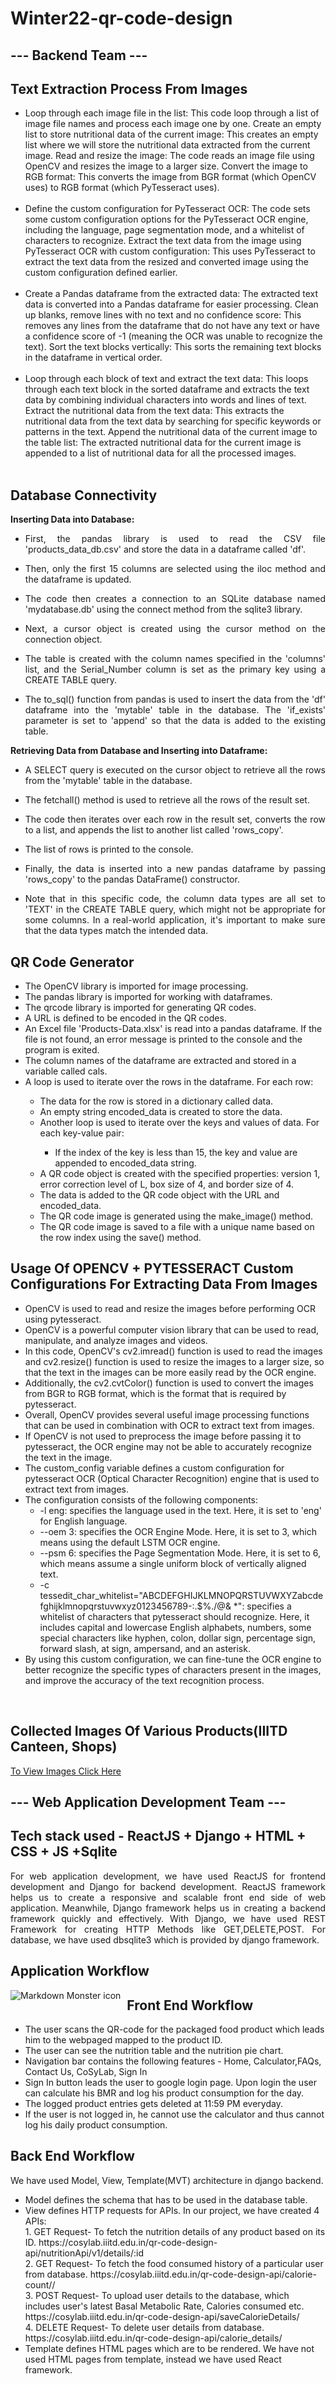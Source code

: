 # Winter22-qr-code-design
## --- Backend Team ---
## Text Extraction Process From Images 
<p align="justify"> 
<ul>
  <li> Loop through each image file in the list: This code loop through a list of image file names and process each image one by one. Create an empty list to store nutritional data of the current image: This creates an empty list where we will store the nutritional data extracted from the current image. Read and resize the image: The code reads an image file using OpenCV and resizes the image to a larger size. Convert the image to RGB format: This converts the image from BGR format (which OpenCV uses) to RGB format (which PyTesseract uses). </li> 
  <br>
  <li> Define the custom configuration for PyTesseract OCR: The code sets some custom configuration options for the PyTesseract OCR engine, including the language, page segmentation mode, and a whitelist of characters to recognize. Extract the text data from the image using PyTesseract OCR with custom configuration: This uses PyTesseract to extract the text data from the resized and converted image using the custom configuration defined earlier. </li>
  <br>
  <li> Create a Pandas dataframe from the extracted data: The extracted text data is converted into a Pandas dataframe for easier processing. Clean up blanks, remove lines with no text and no confidence score: This removes any lines from the dataframe that do not have any text or have a confidence score of -1 (meaning the OCR was unable to recognize the text). Sort the text blocks vertically: This sorts the remaining text blocks in the dataframe in vertical order. </li>
  <br>
  <li> Loop through each block of text and extract the text data: This loops through each text block in the sorted dataframe and extracts the text data by combining individual characters into words and lines of text. Extract the nutritional data from the text data: This extracts the nutritional data from the text data by searching for specific keywords or patterns in the text. Append the nutritional data of the current image to the table list: The extracted nutritional data for the current image is appended to a list of nutritional data for all the processed images. </li>
  <br>
</ul>
</p>

## Database Connectivity
<p align="justify"> <b> Inserting Data into Database: </b> </p>
<ul>
<li><p align="justify">First, the pandas library is used to read the CSV file 'products_data_db.csv' and store the data in a dataframe called 'df'.</p></li>
<li><p align="justify">Then, only the first 15 columns are selected using the iloc method and the dataframe is updated.</p></li>
<li><p align="justify">The code then creates a connection to an SQLite database named 'mydatabase.db' using the connect method from the sqlite3 library.</p></li>
<li><p align="justify">Next, a cursor object is created using the cursor method on the connection object.</p></li>
<li><p align="justify">The table is created with the column names specified in the 'columns' list, and the Serial_Number column is set as the primary key using a CREATE TABLE query.</p></li>
<li><p align="justify">The to_sql() function from pandas is used to insert the data from the 'df' dataframe into the 'mytable' table in the database. The 'if_exists' parameter is set to 'append' so that the data is added to the existing table.</p></li>
</ul>
<p align="justify"> <b> Retrieving Data from Database and Inserting into Dataframe: </b> </p>
<ul>
<li><p align="justify">A SELECT query is executed on the cursor object to retrieve all the rows from the 'mytable' table in the database.</p></li>
<li><p align="justify">The fetchall() method is used to retrieve all the rows of the result set.</p></li>
<li><p align="justify">The code then iterates over each row in the result set, converts the row to a list, and appends the list to another list called 'rows_copy'.</p></li>
<li><p align="justify">The list of rows is printed to the console.</p></li>
<li><p align="justify">Finally, the data is inserted into a new pandas dataframe by passing 'rows_copy' to the pandas DataFrame() constructor.</p></li>
<li><p align="justify">Note that in this specific code, the column data types are all set to 'TEXT' in the CREATE TABLE query, which might not be appropriate for some columns. In a real-world application, it's important to make sure that the data types match the intended data.</p></li>
</ul>

## QR Code Generator
<p align="justify">
  <ul>
<li>The OpenCV library is imported for image processing.</li>
<li>The pandas library is imported for working with dataframes.</li>
<li>The qrcode library is imported for generating QR codes.</li>
<li>A URL is defined to be encoded in the QR codes.</li>
<li>An Excel file 'Products-Data.xlsx' is read into a pandas dataframe. If the file is not found, an error message is printed to the console and the program is exited.</li>
<li>The column names of the dataframe are extracted and stored in a variable called cals.</li>
<li>A loop is used to iterate over the rows in the dataframe. For each row:</li>
<ul>
<li>The data for the row is stored in a dictionary called data.</li>
<li>An empty string encoded_data is created to store the data.</li>
<li>Another loop is used to iterate over the keys and values of data. For each key-value pair:</li>
<ul>
<li>If the index of the key is less than 15, the key and value are appended to encoded_data string.</li>
</ul>
<li>A QR code object is created with the specified properties: version 1, error correction level of L, box size of 4, and border size of 4.</li>
<li>The data is added to the QR code object with the URL and encoded_data.</li>
<li>The QR code image is generated using the make_image() method.</li>
<li>The QR code image is saved to a file with a unique name based on the row index using the save() method.</li>
</ul>
</ul>
  </p>
  
## Usage Of OPENCV + PYTESSERACT Custom Configurations For Extracting Data From Images
<p align="justify">
  <ul>
<li>OpenCV is used to read and resize the images before performing OCR using pytesseract. </li>
<li>OpenCV is a powerful computer vision library that can be used to read, manipulate, and analyze images and videos. </li>
<li>In this code, OpenCV's cv2.imread() function is used to read the images and cv2.resize() function is used to resize the images to a larger size, so that the text in the images can be more easily read by the OCR engine. </li>
<li>Additionally, the cv2.cvtColor() function is used to convert the images from BGR to RGB format, which is the format that is required by pytesseract. </li>
<li>Overall, OpenCV provides several useful image processing functions that can be used in combination with OCR to extract text from images.</li>
<li>If OpenCV is not used to preprocess the image before passing it to pytesseract, the OCR engine may not be able to accurately recognize the text in the image. </li>
<li>The custom_config variable defines a custom configuration for pytesseract OCR (Optical Character Recognition) engine that is used to extract text from images. </li>
<li>The configuration consists of the following components: 
  <ul>
  <li>-l eng: specifies the language used in the text. Here, it is set to 'eng' for English language.</li>
  <li>--oem 3: specifies the OCR Engine Mode. Here, it is set to 3, which means using the default LSTM OCR engine.</li>
  <li>--psm 6: specifies the Page Segmentation Mode. Here, it is set to 6, which means assume a single uniform block of vertically aligned text.</li>
  <li>-c tessedit_char_whitelist="ABCDEFGHIJKLMNOPQRSTUVWXYZabcdefghijklmnopqrstuvwxyz0123456789-:.$%./@& *": specifies a whitelist of characters that pytesseract should recognize. Here, it includes capital and lowercase English alphabets, numbers, some special characters like hyphen, colon, dollar sign, percentage sign, forward slash, at sign, ampersand, and an asterisk.</li>
  </ul>
</li>
<li>By using this custom configuration, we can fine-tune the OCR engine to better recognize the specific types of characters present in the images, and improve the accuracy of the text recognition process.</li>
</ul>
  </p>
  <br>
  
## Collected Images Of Various Products(IIITD Canteen, Shops)
<a href= "https://drive.google.com/drive/folders/14zI4QJFr_8ktiqnRzWRW4T-Cbk4YPcR6?usp=share_link"> To View Images Click Here</a>

## --- Web Application Development Team ---
## Tech stack used - ReactJS + Django + HTML + CSS + JS +Sqlite
<p align='justify'>
For web application development, we have used ReactJS for frontend development and Django for backend development. ReactJS framework helps us to create a responsive and scalable front end side of web application. Meanwhile, Django framework helps us in creating a backend framework quickly and effectively. With Django, we have used REST Framework for creating HTTP Methods like GET,DELETE,POST. For database, we have used dbsqlite3 which is provided by django framework.
  
## Application Workflow
  <img src="https://github.com/cosylabiiit/Winter22-qr-code-design/blob/main/Basic%20workflow%20IP.png?raw=true"
     alt="Markdown Monster icon"
     style="float: left; margin-right: 10px;" />
  
 ## Front End Workflow
  <ul>
    <li> The user scans the QR-code for the packaged food product which leads him to the webpaged mapped to the product ID.  </li>
    <li> The user can see the nutrition table and the nutrition pie chart.  </li>
    <li> Navigation bar contains the following features - Home, Calculator,FAQs, Contact Us, CoSyLab, Sign In  </li>
    <li> Sign In button leads the user to google login page. Upon login the user can calculate his BMR and log his product consumption for the day. </li>
    <li> The logged product entries gets deleted at 11:59 PM everyday.   </li>
    <li> If the user is not logged in, he cannot use the calculator and thus cannot log his daily product consumption.    </li>
    </ul>
  
  
 ## Back End Workflow
  We have used Model, View, Template(MVT) architecture in django backend. 
  <ul>
    <li> Model defines the schema that has to be used in the database table.</li>
    <li> View defines HTTP requests for APIs. In our project, we have created 4 APIs:
      <br>
      1. GET Request- To fetch the nutrition details of any product based on its ID. https://cosylab.iiitd.edu.in/qr-code-design-api/nutritionApi/v1/details/:id
      <br>
      2. GET Request- To fetch the food consumed history of a particular user from database. https://cosylab.iiitd.edu.in/qr-code-design-api/calorie-count/<str:userEmail>/
      <br>
      3. POST Request- To upload user details to the database, which includes user's latest Basal Metabolic Rate, Calories consumed etc. https://cosylab.iiitd.edu.in/qr-code-design-api/saveCalorieDetails/
      <br>
      4. DELETE Request- To delete user details from database. https://cosylab.iiitd.edu.in/qr-code-design-api/calorie_details/
      <br>
     <li> Template defines HTML pages which are to be rendered. We have not used HTML pages from template, instead we have used React framework.
        <br>
  </ul>
      
   
